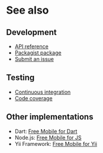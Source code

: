 # See also

## Development
- [API reference](https://dev.belin.io/free-mobile.php/api)
- [Packagist package](https://packagist.org/packages/cedx/free-mobile)
- [Submit an issue](https://git.belin.io/cedx/free-mobile.php/issues)

## Testing
- [Continuous integration](https://travis-ci.com/cedx/free-mobile.php)
- [Code coverage](https://coveralls.io/github/cedx/free-mobile.php/)

## Other implementations
- Dart: [Free Mobile for Dart](https://dev.belin.io/free-mobile.dart)
- Node.js: [Free Mobile for JS](https://dev.belin.io/free-mobile.js)
- Yii Framework: [Free Mobile for Yii](https://dev.belin.io/yii2-free-mobile)
